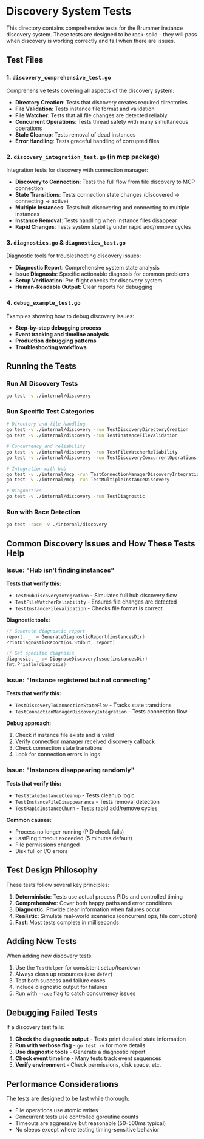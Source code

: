 # Discovery System Tests

This directory contains comprehensive tests for the Brummer instance discovery system. These tests are designed to be rock-solid - they will pass when discovery is working correctly and fail when there are issues.

## Test Files

### 1. `discovery_comprehensive_test.go`
Comprehensive tests covering all aspects of the discovery system:
- **Directory Creation**: Tests that discovery creates required directories
- **File Validation**: Tests instance file format and validation
- **File Watcher**: Tests that all file changes are detected reliably
- **Concurrent Operations**: Tests thread safety with many simultaneous operations
- **Stale Cleanup**: Tests removal of dead instances
- **Error Handling**: Tests graceful handling of corrupted files

### 2. `discovery_integration_test.go` (in mcp package)
Integration tests for discovery with connection manager:
- **Discovery to Connection**: Tests the full flow from file discovery to MCP connection
- **State Transitions**: Tests connection state changes (discovered → connecting → active)
- **Multiple Instances**: Tests hub discovering and connecting to multiple instances
- **Instance Removal**: Tests handling when instance files disappear
- **Rapid Changes**: Tests system stability under rapid add/remove cycles

### 3. `diagnostics.go` & `diagnostics_test.go`
Diagnostic tools for troubleshooting discovery issues:
- **Diagnostic Report**: Comprehensive system state analysis
- **Issue Diagnosis**: Specific actionable diagnosis for common problems
- **Setup Verification**: Pre-flight checks for discovery system
- **Human-Readable Output**: Clear reports for debugging

### 4. `debug_example_test.go`
Examples showing how to debug discovery issues:
- **Step-by-step debugging process**
- **Event tracking and timeline analysis**
- **Production debugging patterns**
- **Troubleshooting workflows**

## Running the Tests

### Run All Discovery Tests
```bash
go test -v ./internal/discovery
```

### Run Specific Test Categories
```bash
# Directory and file handling
go test -v ./internal/discovery -run TestDiscoveryDirectoryCreation
go test -v ./internal/discovery -run TestInstanceFileValidation

# Concurrency and reliability
go test -v ./internal/discovery -run TestFileWatcherReliability
go test -v ./internal/discovery -run TestDiscoveryConcurrentOperations

# Integration with hub
go test -v ./internal/mcp -run TestConnectionManagerDiscoveryIntegration
go test -v ./internal/mcp -run TestMultipleInstanceDiscovery

# Diagnostics
go test -v ./internal/discovery -run TestDiagnostic
```

### Run with Race Detection
```bash
go test -race -v ./internal/discovery
```

## Common Discovery Issues and How These Tests Help

### Issue: "Hub isn't finding instances"

**Tests that verify this:**
- `TestHubDiscoveryIntegration` - Simulates full hub discovery flow
- `TestFileWatcherReliability` - Ensures file changes are detected
- `TestInstanceFileValidation` - Checks file format is correct

**Diagnostic tools:**
```go
// Generate diagnostic report
report, _ := GenerateDiagnosticReport(instancesDir)
PrintDiagnosticReport(os.Stdout, report)

// Get specific diagnosis
diagnosis, _ := DiagnoseDiscoveryIssue(instancesDir)
fmt.Println(diagnosis)
```

### Issue: "Instance registered but not connecting"

**Tests that verify this:**
- `TestDiscoveryToConnectionStateFlow` - Tracks state transitions
- `TestConnectionManagerDiscoveryIntegration` - Tests connection flow

**Debug approach:**
1. Check if instance file exists and is valid
2. Verify connection manager received discovery callback
3. Check connection state transitions
4. Look for connection errors in logs

### Issue: "Instances disappearing randomly"

**Tests that verify this:**
- `TestStaleInstanceCleanup` - Tests cleanup logic
- `TestInstanceFileDisappearance` - Tests removal detection
- `TestRapidInstanceChurn` - Tests rapid add/remove cycles

**Common causes:**
- Process no longer running (PID check fails)
- LastPing timeout exceeded (5 minutes default)
- File permissions changed
- Disk full or I/O errors

## Test Design Philosophy

These tests follow several key principles:

1. **Deterministic**: Tests use actual process PIDs and controlled timing
2. **Comprehensive**: Cover both happy paths and error conditions
3. **Diagnostic**: Provide clear information when failures occur
4. **Realistic**: Simulate real-world scenarios (concurrent ops, file corruption)
5. **Fast**: Most tests complete in milliseconds

## Adding New Tests

When adding new discovery tests:

1. Use the `TestHelper` for consistent setup/teardown
2. Always clean up resources (use `defer`)
3. Test both success and failure cases
4. Include diagnostic output for failures
5. Run with `-race` flag to catch concurrency issues

## Debugging Failed Tests

If a discovery test fails:

1. **Check the diagnostic output** - Tests print detailed state information
2. **Run with verbose flag** - `go test -v` for more details
3. **Use diagnostic tools** - Generate a diagnostic report
4. **Check event timeline** - Many tests track event sequences
5. **Verify environment** - Check permissions, disk space, etc.

## Performance Considerations

The tests are designed to be fast while thorough:
- File operations use atomic writes
- Concurrent tests use controlled goroutine counts
- Timeouts are aggressive but reasonable (50-500ms typical)
- No sleeps except where testing timing-sensitive behavior